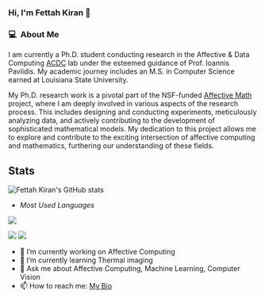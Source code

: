 ### Hi, I'm Fettah Kiran 👋

<h3 align="left"> 💻 &nbsp;About Me </h3>

I am currently a Ph.D. student conducting research in the Affective & Data Computing [ACDC](https://cpl.uh.edu/index.php/) lab under the esteemed guidance of Prof. Ioannis Pavlidis. My academic journey includes an M.S. in Computer Science earned at Louisiana State University.

My Ph.D. research work is a pivotal part of the NSF-funded [Affective Math]() project, where I am deeply involved in various aspects of the research process. This includes designing and conducting experiments, meticulously analyzing data, and actively contributing to the development of sophisticated mathematical models. My dedication to this project allows me to explore and contribute to the exciting intersection of affective computing and mathematics, furthering our understanding of these fields.


## Stats
![Fettah Kiran's GitHub stats](https://github-readme-stats.vercel.app/api?username=ftth05&count_private=true&show_icons=true&theme=tokyonight&hide_border=true&rank_icon=percentile)

- _Most Used Languages_

[![](https://github-readme-stats.vercel.app/api/top-langs/?username=ftth05&count_private=true&langs_count=9&theme=tokyonight&layout=compact&hide=makefile,jupyter%20notebook&hide_border=true)](https://github.com/anuraghazra/github-readme-stats)

![](http://github-profile-summary-cards.vercel.app/api/cards/most-commit-language?username=ftth05&theme=tokyonight)
![](http://github-profile-summary-cards.vercel.app/api/cards/repos-per-language?username=ftth05&theme=tokyonight)

<!-- 
**ftth05/ftth05** is a ✨ _special_ ✨ repository because its `README.md` (this file) appears on your GitHub profile.

Here are some ideas to get you started:
-->
- 🔭 I’m currently working on Affective Computing
- 🌱 I’m currently learning Thermal imaging 
- 💬 Ask me about Affective Computing, Machine Learning, Computer Vision
- 📫 How to reach me: [My Bio](https://f-kiran.github.io/)


